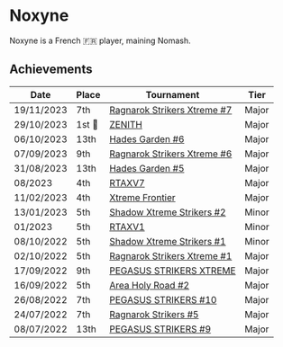 # Noxyne

Noxyne is a French :fr: player, maining Nomash.

## Achievements

| Date | Place | Tournament | Tier |
| - | - | - | - |
| 19/11/2023 | 7th | [Ragnarok Strikers Xtreme #7](../../tournaments/ragna/ragnax7.md) | Major |
| 29/10/2023 |1st :1st_place_medal: | [ZENITH](../../tournaments/misc/zenith1.md) | Major |
| 06/10/2023 | 13th | [Hades Garden #6](../../tournaments/hg/hg6.md) | Major |
| 07/09/2023 | 9th | [Ragnarok Strikers Xtreme #6](../../tournaments/ragna/ragnax6.md) | Major |
| 31/08/2023 | 13th | [Hades Garden #5](../../tournaments/hg/hg5.md) | Major |
| 08/2023 | 4th | [RTAXV7](../../tournaments/rtaxv/rtaxv7.md) | Major |
| 11/02/2023 | 4th | [Xtreme Frontier](../../tournaments/sf/xf.md) | Major |
| 13/01/2023 | 5th | [Shadow Xtreme Strikers #2](../../tournaments/shadow/shadow2.md) | Minor |
| 01/2023 | 5th | [RTAXV1](../../tournaments/rtaxv/rtaxv1.md) | Minor |
| 08/10/2022 | 5th | [Shadow Xtreme Strikers #1](../../tournaments/shadow/shadow1.md) | Minor |
| 02/10/2022 | 5th | [Ragnarok Strikers Xtreme #1](../../tournaments/ragna/ragnax1.md) | Major |
| 17/09/2022 | 9th | [PEGASUS STRIKERS XTREME](../../tournaments/pegasus/pegasusx.md) | Major |
| 16/09/2022 | 5th | [Area Holy Road #2](../../tournaments/misc/holyroad2.md) | Major |
| 26/08/2022 | 7th | [PEGASUS STRIKERS #10](../../tournaments/pegasus/pegasus10.md) | Major | 
| 24/07/2022 | 7th | [Ragnarok Strikers #5](../../tournaments/ragna/ragna5.md) | Major |
| 08/07/2022 | 13th | [PEGASUS STRIKERS #9](../../tournaments/pegasus/pegasus9.md) | Major |
